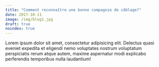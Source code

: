 ```yaml
---
title: "Comment reconnaître une bonne compagnie de câblage?"
date: 2017-10-11
image: /img/blog1.jpg
draft: true
noindex: true
---
```


Lorem ipsum dolor sit amet, consectetur adipisicing elit. Delectus quasi eveniet expedita et eligendi nemo voluptates nostrum voluptatum perspiciatis rerum atque autem, maxime aspernatur modi explicabo perferendis temporibus nulla laudantium!